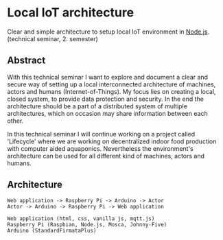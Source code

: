# Local IoT architecture
Clear and simple architecture to setup local IoT environment in [Node.js](https://nodejs.org/en/). (technical seminar, 2. semester)

## Abstract
With this technical seminar I want to explore and document a clear and secure way of setting up a local interconnected architecture of machines, actors and humans (Internet-of-Things). My focus lies on creating a local, closed system, to provide data protection and security. In the end the architecture should be a part of a distributed system of multiple architectures, which on occasion may share information between each other.

In this technical seminar I will continue working on a project called 'Lifecycle' where we are working on decentralized indoor food production with computer aided aquaponics. Nevertheless the environment's architecture can be used for all different kind of machines, actors and humans.

## Architecture
```
Web application -> Raspberry Pi -> Arduino -> Actor  
Actor -> Arduino -> Raspberry Pi -> Web application  

Web application (html, css, vanilla js, mqtt.js)  
Raspberry Pi (Raspbian, Node.js, Mosca, Johnny-Five)  
Arduino (StandardFirmataPlus)
```

